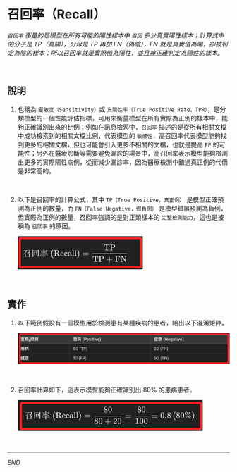 # 召回率（Recall）

_`召回率` 衡量的是模型在所有可能的陽性樣本中 `召回` 多少真實陽性樣本；計算式中的分子是 TP（真陽），分母是 TP 再加 FN（偽陰），FN 就是真實值為陽，卻被判定為陰的樣本；所以召回率就是實際值為陽性，並且被正確判定為陽性的樣本。_

<br>

## 說明

1. 也稱為 `靈敏度（Sensitivity）`或 `真陽性率（True Positive Rate，TPR）`，是分類模型的一個性能評估指標，可用來衡量模型在所有實際為正例的樣本中，能夠正確識別出來的比例；例如在訊息檢索中，`召回率` 描述的是從所有相關文檔中成功檢索到的相關文檔比例，代表模型的 `敏感性`，高召回率代表模型能夠找到更多的相關文檔，但也可能會引入更多不相關的文檔，也就是提高 `FP` 的可能性；另外在醫療診斷等需要避免漏診的場景中，高召回率表示模型能夠檢測出更多的實際陽性病例，從而減少漏診率，因為醫療檢測中錯過真正例的代價是非常高的。

<br>

2. 以下是召回率的計算公式，其中 `TP（True Positive，真正例）` 是模型正確預測為正例的數量，而 `FN（False Negative，假負例）` 是模型錯誤預測為負例，但實際為正例的數量，召回率強調的是對正類樣本的 `完整檢測能力`，這也是被稱為 `召回率` 的原因。

    ![](images/img_22.png)

<br>

## 實作

1. 以下範例假設有一個模型用於檢測患有某種疾病的患者，給出以下混淆矩陣。

    ![](images/img_23.png)

<br>

2. 召回率計算如下，這表示模型能夠正確識別出 80% 的患病患者。

    ![](images/img_24.png)

<br>

___

_END_